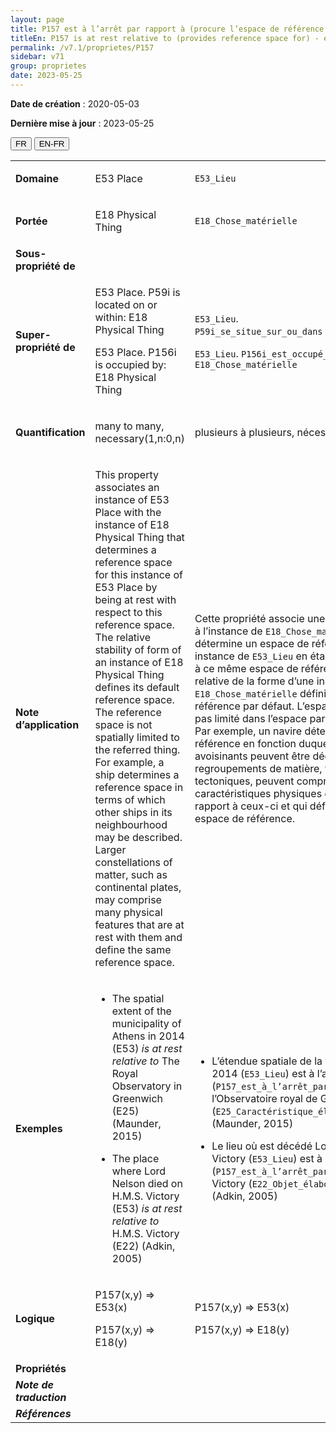 ```yaml
---
layout: page
title: P157 est à l’arrêt par rapport à (procure l’espace de référence pour)
titleEn: P157 is at rest relative to (provides reference space for) - est à l’arrêt par rapport à (procure l’espace de référence pour)
permalink: /v7.1/proprietes/P157
sidebar: v71
group: proprietes
date: 2023-05-25
---
```


**Date de création** : 2020-05-03

**Dernière mise à jour** : 2023-05-25

<div class="lang-buttons">
 <button id="fr" class="activate">FR</button>
 <button id="en-fr">EN-FR</button>
</div>

<table>
<tbody>
<tr>
<td><strong>Domaine</strong></td>
<td class="en">
<p>E53 Place</p>
</td>
<td>
<p><code class="language-plaintext highlighter-rouge">E53_Lieu</code></p>
</td>
</tr>
<tr>
<td><strong>Portée</strong></td>
<td class="en">
<p>E18 Physical Thing</p>
</td>
<td>
<p><code class="language-plaintext highlighter-rouge">E18_Chose_matérielle</code></p>
</td>
</tr>
<tr>
<td><strong>Sous-propriété de</strong></td>
<td class="en">
</td>
<td>
</td>
</tr>
<tr>
<td><strong>Super-propriété de</strong></td>
<td class="en">
<p>E53 Place. P59i is located on or within: E18 Physical Thing</p>
<p>E53 Place. P156i is occupied by: E18 Physical Thing</p>
</td>
<td>
<p><code class="language-plaintext highlighter-rouge">E53_Lieu</code>. <code class="language-plaintext highlighter-rouge">P59i_se_situe_sur_ou_dans</code> : <code class="language-plaintext highlighter-rouge">E18_Chose_matérielle</code></p>
<p><code class="language-plaintext highlighter-rouge">E53_Lieu</code>. <code class="language-plaintext highlighter-rouge">P156i_est_occupé_par</code> :  <code class="language-plaintext highlighter-rouge">E18_Chose_matérielle</code></p>
</td>
</tr>
<tr>
<td><strong>Quantification</strong></td>
<td class="en">
<p>many to many, necessary(1,n:0,n)</p>
</td>
<td>
<p>plusieurs à plusieurs, nécessaire (1,n:0,n)</p>
</td>
</tr>
<tr>
<td><strong>Note d’application</strong></td>
<td class="en">
<p>This property associates an instance of E53 Place with the instance of E18 Physical Thing that determines a reference space for this instance of E53 Place by being at rest with respect to this reference space. The relative stability of form of an instance of E18 Physical Thing defines its default reference space. The reference space is not spatially limited to the referred thing. For example, a ship determines a reference space in terms of which other ships in its neighbourhood may be described. Larger constellations of matter, such as continental plates, may comprise many physical features that are at rest with them and define the same reference space.</p>
</td>
<td>
<p>Cette propriété associe une instance de <code class="language-plaintext highlighter-rouge">E53_Lieu</code> à l’instance de <code class="language-plaintext highlighter-rouge">E18_Chose_matérielle</code> qui détermine un espace de référence pour cette instance de <code class="language-plaintext highlighter-rouge">E53_Lieu</code> en étant en arrêt par rapport à ce même espace de référence. La stabilité relative de la forme d’une instance de <code class="language-plaintext highlighter-rouge">E18_Chose_matérielle</code> définit son espace de référence par défaut. L’espace de référence n’est pas limité dans l’espace par la chose référencée. Par exemple, un navire détermine un espace de référence en fonction duquel des navires avoisinants peuvent être décrits. De grands regroupements de matière, tels que les plaques tectoniques, peuvent comprendre plusieurs caractéristiques physiques qui sont à l’arrêt par rapport à ceux-ci et qui définissent le même espace de référence.</p>
</td>
</tr>
<tr>
<td><strong>Exemples</strong></td>
<td class="en">
<ul>
<li><p>The spatial extent of the municipality of Athens in 2014 (E53) <em>is at rest relative to </em>The Royal Observatory in Greenwich (E25) (Maunder, 2015)</p>
</li>
<li><p>The place where Lord Nelson died on H.M.S. Victory (E53) <em>is at rest relative to </em>H.M.S. Victory (E22) (Adkin, 2005)</p>
</li>
</ul>
</td>
<td>
<ul>
<li><p>L’étendue spatiale de la ville d’Athènes en 2014 (<code class="language-plaintext highlighter-rouge">E53_Lieu</code>) est à l’arrêt par rapport à (<code class="language-plaintext highlighter-rouge">P157_est_à_l’arrêt_par_rapport_à</code>) l’Observatoire royal de Greenwich (<code class="language-plaintext highlighter-rouge">E25_Caractéristique_élaborée_par_l’humain</code>) (Maunder, 2015)</p>
</li>
<li><p>Le lieu où est décédé Lord Nelson sur le HMS Victory (<code class="language-plaintext highlighter-rouge">E53_Lieu</code>) est à l’arrêt par rapport au (<code class="language-plaintext highlighter-rouge">P157_est_à_l’arrêt_par_rapport_à</code>) HMS Victory (<code class="language-plaintext highlighter-rouge">E22_Objet_élaboré_par_l’humain</code>) (Adkin, 2005)</p>
</li>
</ul>
</td>
</tr>
<tr>
<td><strong>Logique</strong></td>
<td class="en">
<p>P157(x,y) ⇒ E53(x)</p>
<p>P157(x,y) ⇒ E18(y)</p>
</td>
<td>
<p>P157(x,y) ⇒ E53(x)</p>
<p>P157(x,y) ⇒ E18(y)</p>
</td>
</tr>
<tr>
<td><strong>Propriétés</strong></td>
<td class="en">
</td>
<td>
</td>
</tr>
<tr>
<td><strong><em>Note de traduction</em></strong></td>
<td colspan="2">
</td>
</tr>
<tr>
<td><strong><em>Références</em></strong></td>
<td colspan="2">
</td>
</tr>
</tbody>
</table>
